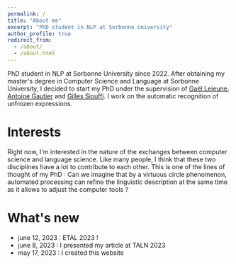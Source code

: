 ```yaml
---
permalink: /
title: "About me"
excerpt: "PhD student in NLP at Sorbonne University"
author_profile: true
redirect_from: 
  - /about/
  - /about.html
---
```


PhD student in NLP at Sorbonne University since 2022. After obtaining my master's degree in Computer Science and Language at Sorbonne University, I decided to start my PhD under the supervision of [Gaël Lejeune](https://www.lejeunegael.fr/), [Antoine Gautier](https://www.linkedin.com/in/antoinegautier/?originalSubdomain=fr) and [Gilles Siouffi](https://lettres.sorbonne-universite.fr/personnes/gilles-siouffi). I work on the automatic recognition of unfrozen expressions.

Interests
======

Right now, I'm interested in the nature of the exchanges between computer science and language science. Like many people, I think that these two disciplines have a lot to contribute to each other. This is one of the lines of thought of my PhD : Can we imagine that by a virtuous circle phenomenon, automated processing can refine the linguistic description at the same time as it allows to adjust the computer tools ? 

What's new
======

- june 12, 2023 : ETAL 2023 !
- june 8, 2023 : I presented my article at TALN 2023
- may 17, 2023 : I created this website

